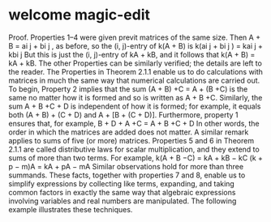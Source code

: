 # welcome magic-edit

Proof. Properties 1–4 were given previt
matrices of the same size. Then A + B = ai j + bi j , as before, so the (i, j)-entry of k(A + B) is
k(ai j + bi j ) = kai j + kbi j
But this is just the (i, j)-entry of kA + kB, and it follows that k(A + B) = kA + kB. The other Properties
can be similarly verified; the details are left to the reader.
The Properties in Theorem 2.1.1 enable us to do calculations with matrices in much the same way that
numerical calculations are carried out. To begin, Property 2 implies that the sum
(A + B) +C = A + (B +C)
is the same no matter how it is formed and so is written as A + B +C. Similarly, the sum
A + B +C + D
is independent of how it is formed; for example, it equals both (A + B) + (C + D) and A + [B + (C + D)].
Furthermore, property 1 ensures that, for example,
B + D + A +C = A + B +C + D
In other words, the order in which the matrices are added does not matter. A similar remark applies to
sums of five (or more) matrices.
Properties 5 and 6 in Theorem 2.1.1 are called distributive laws for scalar multiplication, and they
extend to sums of more than two terms. For example,
k(A + B −C) = kA + kB − kC
(k + p − m)A = kA + pA − mA
Similar observations hold for more than three summands. These facts, together with properties 7 and
8, enable us to simplify expressions by collecting like terms, expanding, and taking common factors in
exactly the same way that algebraic expressions involving variables and real numbers are manipulated.
The following example illustrates these techniques.
